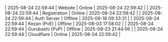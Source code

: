 | 2025-08-24 22:59:44 | Website | Online | 2025-08-24 22:59:42 |
| 2025-08-24 22:59:44 | Registration | Online | 2025-08-24 22:59:42 |
| 2025-08-24 22:59:44 | Auth Server | Offline | 2025-08-18 09:33:31 |
| 2025-08-24 22:59:44 | Kezan (PvE) | Offline | 2025-08-03 17:58:02 |
| 2025-08-24 22:59:44 | Gurubashi (PvP) | Offline | 2025-08-23 21:44:06 |
| 2025-08-24 22:59:44 | Cloudflare | Online | 2025-08-24 22:59:42 |
